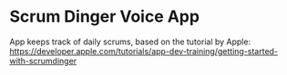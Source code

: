 #  Scrum Dinger Voice App  
App keeps track of daily scrums, based on the tutorial by Apple: https://developer.apple.com/tutorials/app-dev-training/getting-started-with-scrumdinger

